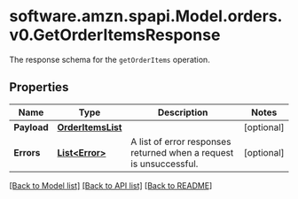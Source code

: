 # software.amzn.spapi.Model.orders.v0.GetOrderItemsResponse
The response schema for the `getOrderItems` operation.

## Properties

Name | Type | Description | Notes
------------ | ------------- | ------------- | -------------
**Payload** | [**OrderItemsList**](OrderItemsList.md) |  | [optional] 
**Errors** | [**List&lt;Error&gt;**](Error.md) | A list of error responses returned when a request is unsuccessful. | [optional] 

[[Back to Model list]](../README.md#documentation-for-models) [[Back to API list]](../README.md#documentation-for-api-endpoints) [[Back to README]](../README.md)

